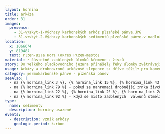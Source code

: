 ```yaml
---
layout: hornina
title: arkóza
order: 31
images:
  presence:
    - 31-vyskyt-1-Výchozy karbonských arkóz plzeňské pánve.JPG
    - 31-vyskyt-2-Výchozy karbonských sedimentů plzeňské pánve-v nadloží arkózy, v podloží prachovce a jílovce.JPG
location:
  x: 1066674
  y: 819485
  text: Plzeň-Bílá Hora (okres Plzeň-město)
material: z částečně zaoblených úlomků křemene a živců
story: Do velkého sladkovodního jezera přinášely řeky úlomky zvětrávajích hornin z okolních hor. Úlomky hornin, tvořené nejčastěji křemenem a živcem, se hromadily na dně. Díky druhotným minerálům, které se později usadily v mezerách mezi pískovými zrnky a také díky tlaku nadložních vrstev vznikla pevná hornina.
usage: Arkózy a drobnozrnné arkózové slepence se dříve těžily pro kamenické zpracování. Ručně se z nich otesávaly bloky pro stavby. Z arkózových bloků je postaveno mnoho památek v Plzeňsku - např. chrám sv. Bartoloměje na plzeňském Náměstí Republiky. Sochařům a kameníkům arkóza poslouží podobně jako pískovec. Některé karbonské arkózy v tropickém klimatu v druhohorách a třetihorách zvětraly, živce se přeměnily na jílové minerály. Tak vznikla v okolí Plzně ložiska kaolinu, který se používá při výrobě keramiky a papíru.
category: permokarbonské pánve - plzeňská pánev
seeAlso: |
  - na {% hornina_link 3 %}, {% hornina_link 15 %}, {% hornina_link 43 %} a {% hornina_link 93 %} - uvidíš jiné typy slepenců, které vznikly v různých obdobích a v odlišném prostředí
  - na {% hornina_link 79 %} - pokud se nahromadí drobnější zrnka živců a křemene, nevznikne arkózový slepenec, ale arkóza
  - na {% hornina_link 22 %}, {% hornina_link 23 %}, {% hornina_link 24 %} a {% hornina_link 49 %} - před tím, než jsem se stal pevnou horninou, byl jsem také nezpevněným štěrkem
  - na {% hornina_link 92 %} - když se místo zaoblených  valounů stmelí ostrohranné úlomky, není to slepenec, ale brekcie 
type:
  name: sedimenty
  description: horniny usazené
events:
  - description: vznik arkózy
    geologic-period: karbon
---
```



